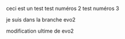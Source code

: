 ceci est un test
test numéros 2
test numéros 3

je suis dans la branche evo2

modification ultime de evo2

